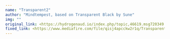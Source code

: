 ```yaml
---
name: "Transparent2"
author: "Mindtempest, based on Transparent Black by Sune"
img: ""
original_link: <https://hydrogenaud.io/index.php/topic,46619.msg720349.html#msg720349>
fixed_link: <https://www.mediafire.com/file/qisj4apcckw2r1q/Transparent2.zip>
---
```

